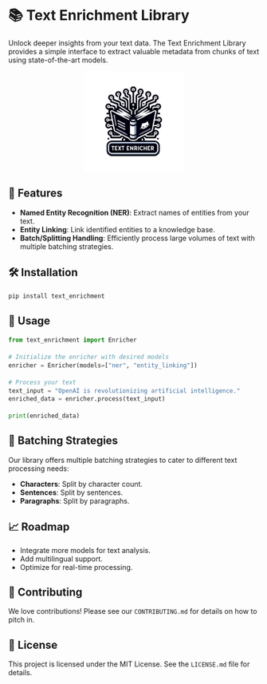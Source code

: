 # 📚 Text Enrichment Library


Unlock deeper insights from your text data. The Text Enrichment Library provides a simple interface to extract valuable metadata from chunks of text using state-of-the-art models.

<p align="center">
  <img src="./assets/text_enricher.png" width="200">
</p>

## 🚀 Features

- **Named Entity Recognition (NER)**: Extract names of entities from your text.
- **Entity Linking**: Link identified entities to a knowledge base.
- **Batch/Splitting Handling**: Efficiently process large volumes of text with multiple batching strategies.
  
## 🛠 Installation

```bash
pip install text_enrichment
```

## 🧰 Usage

```python
from text_enrichment import Enricher

# Initialize the enricher with desired models
enricher = Enricher(models=["ner", "entity_linking"])

# Process your text
text_input = "OpenAI is revolutionizing artificial intelligence."
enriched_data = enricher.process(text_input)

print(enriched_data)
```

## 🔄 Batching Strategies

Our library offers multiple batching strategies to cater to different text processing needs:

- **Characters**: Split by character count.
- **Sentences**: Split by sentences.
- **Paragraphs**: Split by paragraphs.

## 📈 Roadmap

- Integrate more models for text analysis.
- Add multilingual support.
- Optimize for real-time processing.

## 🙏 Contributing

We love contributions! Please see our `CONTRIBUTING.md` for details on how to pitch in.

## 📄 License

This project is licensed under the MIT License. See the `LICENSE.md` file for details.

